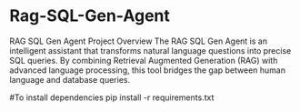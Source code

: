 # Rag-SQL-Gen-Agent
RAG SQL Gen Agent Project Overview The RAG SQL Gen Agent is an intelligent assistant that transforms natural language questions into precise SQL queries. By combining Retrieval Augmented Generation (RAG) with advanced language processing, this tool bridges the gap between human language and database queries.


#To install dependencies
pip install -r requirements.txt

